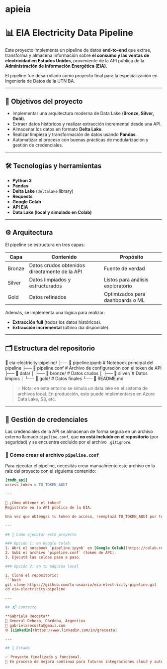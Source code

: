 # apieia
# 📊 EIA Electricity Data Pipeline

Este proyecto implementa un pipeline de datos **end-to-end** que extrae, transforma y almacena información sobre **el consumo y las ventas de electricidad en Estados Unidos**, proveniente de la API pública de la **Administración de Información Energética (EIA)**.

El pipeline fue desarrollado como proyecto final para la especialización en Ingeniería de Datos de la UTN BA.

---

## 🧠 Objetivos del proyecto

- Implementar una arquitectura moderna de Data Lake (**Bronze, Silver, Gold**).
- Extraer datos históricos y realizar extracción incremental desde una API.
- Almacenar los datos en formato **Delta Lake**.
- Realizar limpieza y transformación de datos usando **Pandas**.
- Automatizar el proceso con buenas prácticas de modularización y gestión de credenciales.

---

## 🛠️ Tecnologías y herramientas

- **Python 3**
- **Pandas**
- **Delta Lake** (`deltalake` library)
- **Requests**
- **Google Colab**
- **API EIA**
- **Data Lake (local y simulado en Colab)**

---

## ⚙️ Arquitectura

El pipeline se estructura en tres capas:

| Capa    | Contenido                                    | Propósito                            |
|---------|----------------------------------------------|--------------------------------------|
| Bronze  | Datos crudos obtenidos directamente de la API | Fuente de verdad                     |
| Silver  | Datos limpiados y estructurados               | Listos para análisis exploratorio    |
| Gold    | Datos refinados                               | Optimizados para dashboards o ML     |

Además, se implementa una lógica para realizar:
- **Extracción full** (todos los datos históricos).
- **Extracción incremental** (último día disponible).

---

## 🗂️ Estructura del repositorio

📁 eia-electricity-pipeline/
├── 📄 pipeline.ipynb # Notebook principal del pipeline
├── 📄 pipeline.conf # Archivo de configuración con el token de API
├── 📁 data/
│ ├── 📁 bronze/ # Datos crudos
│ ├── 📁 silver/ # Datos limpios
│ └── 📁 gold/ # Datos finales
└── 📄 README.md


> 💡 Nota: en este entorno se simula un data lake en el sistema de archivos local. En producción, esto puede implementarse en Azure Data Lake, S3, etc.

---

## 🔐 Gestión de credenciales

Las credenciales de la API se almacenan de forma segura en un archivo externo llamado `pipeline.conf`, que **no está incluido en el repositorio** (por seguridad) y se encuentra excluido por el archivo `.gitignore`.

### 📄 Cómo crear el archivo `pipeline.conf`

Para ejecutar el pipeline, necesitás crear manualmente este archivo en la raíz del proyecto con el siguiente contenido:

```ini
[tmdb_api]
access_token = TU_TOKEN_AQUI

---

🔑 ¿Cómo obtener el token?
Registrate en la API pública de la EIA.

Una vez que obtengas tu token de acceso, reemplazá TU_TOKEN_AQUI por tu token real.

---

## 🧪 Cómo ejecutar este proyecto

### Opción 1: en Google Colab
1. Abrí el notebook `pipeline.ipynb` en [Google Colab](https://colab.research.google.com).
2. Subí el archivo `pipeline.conf` (token de API).
3. Ejecutá las celdas paso a paso.

### Opción 2: en tu máquina local

1. Cloná el repositorio:
```bash
git clone https://github.com/tu-usuario/eia-electricity-pipeline.git
cd eia-electricity-pipeline

---

## 📬 Contacto

**Gabriela Recosta**  
📍 General Deheza, Córdoba, Argentina  
📧 gabrielarecosta@gmail.com  
🌐 [LinkedIn](https://www.linkedin.com/in/grecosta)

---

## 🏁 Estado

✅ Proyecto finalizado y funcional.  
🚀 En proceso de mejora continua para futuras integraciones cloud y automatización.
